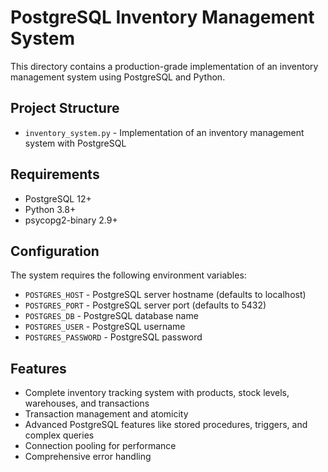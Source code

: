 # PostgreSQL Inventory Management System

This directory contains a production-grade implementation of an inventory management system using PostgreSQL and Python.

## Project Structure

- `inventory_system.py` - Implementation of an inventory management system with PostgreSQL

## Requirements

- PostgreSQL 12+
- Python 3.8+
- psycopg2-binary 2.9+

## Configuration

The system requires the following environment variables:

- `POSTGRES_HOST` - PostgreSQL server hostname (defaults to localhost)
- `POSTGRES_PORT` - PostgreSQL server port (defaults to 5432)
- `POSTGRES_DB` - PostgreSQL database name
- `POSTGRES_USER` - PostgreSQL username
- `POSTGRES_PASSWORD` - PostgreSQL password

## Features

- Complete inventory tracking system with products, stock levels, warehouses, and transactions
- Transaction management and atomicity
- Advanced PostgreSQL features like stored procedures, triggers, and complex queries
- Connection pooling for performance
- Comprehensive error handling 